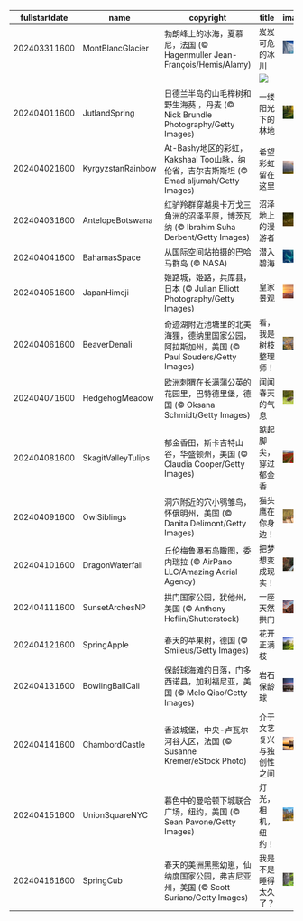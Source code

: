 |fullstartdate|name|copyright|title|image|
|--|--|--|--|--|
202403311600|MontBlancGlacier|勃朗峰上的冰海，夏慕尼，法国 (© Hagenmuller Jean-François/Hemis/Alamy)|岌岌可危的冰川|![](/zh-CN/2024/04/202403311600MontBlancGlacier.jpg)|
||||![](/zh-CN/2024/04/.jpg)|
202404011600|JutlandSpring|日德兰半岛的山毛榉树和野生海葵 ，丹麦 (© Nick Brundle Photography/Getty Images)|一缕阳光下的林地|![](/zh-CN/2024/04/202404011600JutlandSpring.jpg)|
202404021600|KyrgyzstanRainbow|At-Bashy地区的彩虹，Kakshaal Too山脉，纳伦省，吉尔吉斯斯坦 (© Emad aljumah/Getty Images)|希望彩虹留在这里|![](/zh-CN/2024/04/202404021600KyrgyzstanRainbow.jpg)|
202404031600|AntelopeBotswana|红驴羚群穿越奥卡万戈三角洲的沼泽平原，博茨瓦纳 (© Ibrahim Suha Derbent/Getty Images)|沼泽地上的漫游者|![](/zh-CN/2024/04/202404031600AntelopeBotswana.jpg)|
202404041600|BahamasSpace|从国际空间站拍摄的巴哈马群岛 (© NASA)|潜入碧海|![](/zh-CN/2024/04/202404041600BahamasSpace.jpg)|
202404051600|JapanHimeji|姬路城，姫路，兵库县，日本 (© Julian Elliott Photography/Getty Images)|皇家景观|![](/zh-CN/2024/04/202404051600JapanHimeji.jpg)|
202404061600|BeaverDenali|奇迹湖附近池塘里的北美海狸，德纳里国家公园，阿拉斯加州，美国 (© Paul Souders/Getty Images)|看，我是树枝整理师！|![](/zh-CN/2024/04/202404061600BeaverDenali.jpg)|
202404071600|HedgehogMeadow|欧洲刺猬在长满蒲公英的花园里，巴特德里堡，德国 (© Oksana Schmidt/Getty Images)|闻闻春天的气息|![](/zh-CN/2024/04/202404071600HedgehogMeadow.jpg)|
202404081600|SkagitValleyTulips|郁金香田，斯卡吉特山谷，华盛顿州，美国 (© Claudia Cooper/Getty Images)|踮起脚尖，穿过郁金香|![](/zh-CN/2024/04/202404081600SkagitValleyTulips.jpg)|
202404091600|OwlSiblings|洞穴附近的穴小鸮雏鸟，怀俄明州，美国 (© Danita Delimont/Getty Images)|猫头鹰在你身边！|![](/zh-CN/2024/04/202404091600OwlSiblings.jpg)|
202404101600|DragonWaterfall|丘伦梅鲁瀑布鸟瞰图，委内瑞拉 (© AirPano LLC/Amazing Aerial Agency)|把梦想变成现实！|![](/zh-CN/2024/04/202404101600DragonWaterfall.jpg)|
202404111600|SunsetArchesNP|拱门国家公园，犹他州，美国 (© Anthony Heflin/Shutterstock)|一座天然拱门|![](/zh-CN/2024/04/202404111600SunsetArchesNP.jpg)|
202404121600|SpringApple|春天的苹果树，德国 (© Smileus/Getty Images)|花开正满枝|![](/zh-CN/2024/04/202404121600SpringApple.jpg)|
202404131600|BowlingBallCali|保龄球海滩的日落，门多西诺县，加利福尼亚，美国 (© Melo Qiao/Getty Images)|岩石保龄球|![](/zh-CN/2024/04/202404131600BowlingBallCali.jpg)|
202404141600|ChambordCastle|香波城堡，中央-卢瓦尔河谷大区，法国 (© Susanne Kremer/eStock Photo)|介于文艺复兴与独创性之间|![](/zh-CN/2024/04/202404141600ChambordCastle.jpg)|
202404151600|UnionSquareNYC|暮色中的曼哈顿下城联合广场，纽约，美国 (© Sean Pavone/Getty Images)|灯光，相机，纽约！|![](/zh-CN/2024/04/202404151600UnionSquareNYC.jpg)|
202404161600|SpringCub|春天的美洲黑熊幼崽，仙纳度国家公园，弗吉尼亚州，美国 (© Scott Suriano/Getty Images)|我是不是睡得太久了？|![](/zh-CN/2024/04/202404161600SpringCub.jpg)|
